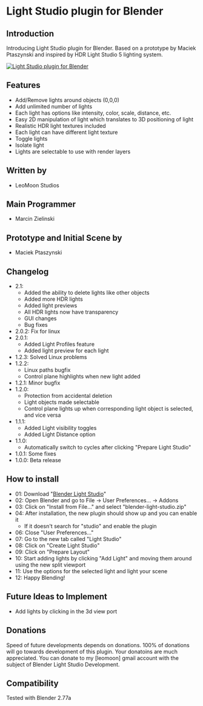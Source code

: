 # Light Studio plugin for Blender
## Introduction
Introducing Light Studio plugin for Blender. Based on a prototype by Maciek Ptaszynski and inspired by HDR Light Studio 5 lighting system.

[![Light Studio plugin for Blender](http://img.youtube.com/vi/YG2D7aJQ_K4/0.jpg)](https://www.youtube.com/watch?v=YG2D7aJQ_K4)

## Features
  - Add/Remove lights around objects (0,0,0)
  - Add unlimited number of lights
  - Each light has options like intensity, color, scale, distance, etc.
  - Easy 2D manipulation of light which translates to 3D positioning of light
  - Realistic HDR light textures included
  - Each light can have different light texture
  - Toggle lights
  - Isolate light
  - Lights are selectable to use with render layers

## Written by
  - LeoMoon Studios

## Main Programmer
  - Marcin Zielinski

## Prototype and Initial Scene by
  - Maciek Ptaszynski

## Changelog
  - 2.1:
    - Added the ability to delete lights like other objects
    - Added more HDR lights
    - Added light previews
    - All HDR lights now have transparency
    - GUI changes
    - Bug fixes
  - 2.0.2: Fix for linux
  - 2.0.1:
    - Added Light Profiles feature
	- Added light preview for each light
  - 1.2.3: Solved Linux problems
  - 1.2.2:
    - Linux paths bugfix
    - Control plane highlights when new light added
  - 1.2.1: Minor bugfix
  - 1.2.0:
    - Protection from accidental deletion
    - Light objects made selectable
    - Control plane lights up when corresponding light object is selected, and vice versa
  - 1.1.1:
    - Added Light visibility toggles
    - Added Light Distance option
  - 1.1.0: 
    - Automatically switch to cycles after clicking "Prepare Light Studio"
  - 1.0.1: Some fixes
  - 1.0.0: Beta release

## How to install
  - 01: Download "[Blender Light Studio](https://github.com/leomoon-studios/blender-light-studio/raw/master/build/blender-light-studio.zip)"
  - 02: Open Blender and go to File -> User Preferences... -> Addons
  - 03: Click on "Install from File..." and select "blender-light-studio.zip"
  - 04: After installation, the new plugin should show up and you can enable it
    - If it doesn't search for "studio" and enable the plugin
  - 06: Close "User Preferences..."
  - 07: Go to the new tab called "Light Studio"
  - 08: Click on "Create Light Studio"
  - 09: Click on "Prepare Layout"
  - 10: Start adding lights by clicking "Add Light" and moving them around using the new split viewport
  - 11: Use the options for the selected light and light your scene
  - 12: Happy Blending!

## Future Ideas to Implement
  - Add lights by clicking in the 3d view port

## Donations
Speed of future developments depends on donations. 100% of donations will go towards development of this plugin. Your donatoins are much appreciated. You can donate to my [leomoon] gmail account with the subject of Blender Light Studio Development.

## Compatibility
Tested with Blender 2.77a
